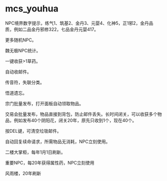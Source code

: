 # mcs_youhua

NPC境界数字提示，练气1、筑基2、金丹3、元婴4、化神5，正1邪2，金丹品质，例如二品金丹邪修322，七品金丹元婴417。

更多随机NPC。

魏无极NPC统计。

一键收获>1草药。

自动收邮件。

传音符，失联分类。

悟道遗忘。

宗门批量发布，打开面板自动领取物品。

交易会批量发布，物品直接到背包，防止邮件丢失。长时间闭关，可以收获多个物品，例如发布40个阴阳花，闭关20年，原先只收到1个，现在40个。

按DEL键，可清空垃圾邮件。

自动回复续命请求，所需物品无消耗，NPC立刻使用。

二楼大掌柜，每年1月1日刷新。

重要NPC，每20年获得属性药，NPC立刻使用

风雨楼，20年刷新